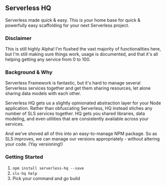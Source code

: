
## Serverless HQ
Serverless made quick & easy. This is your home base for quick & powerfully easy scaffolding for your next Serverless project.

### Disclaimer
This is still highly Alpha! I'm flushed the vast majority of functionalities here, but I'm still making sure things work, usage is documented, and that it's all helping getting any service from 0 to 100.

### Background & Why
Serverless Framework is fantastic, but it's hard to manage several Serverless services together and get them sharing resources, let alone sharing data models with each other.

Serverless HQ gets us a slightly opinionated abstraction layer for your Node application. Rather than obfuscating Serverless, HQ instead stiches any number of SLS services together. HQ gets you shared libraries, data modeling, and even utilities that are consistently available across your services.

And we've shoved all of this into an easy-to-manage NPM package. So as SLS improves, we can manage our versions appropriately - without altering your code. (Yay versioning!)

### Getting Started
1. ```npm install serverless-hq --save```
2. ```sls-hq help```
3. Pick your command and go build

